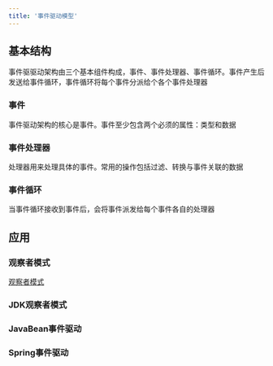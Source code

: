 ```yaml
---
title: '事件驱动模型'
---
```


## 基本结构

事件驱驱动架构由三个基本组件构成，事件、事件处理器、事件循环。事件产生后发送给事件循环，事件循环将每个事件分派给个各个事件处理器

### 事件

事件驱动架构的核心是事件。事件至少包含两个必须的属性：类型和数据

### 事件处理器

处理器用来处理具体的事件。常用的操作包括过滤、转换与事件关联的数据

### 事件循环

当事件循环接收到事件后，会将事件派发给每个事件各自的处理器

## 应用

### 观察者模式

[观察者模式](../../patterns/behavior/观察者模式.md)

### JDK观察者模式
### JavaBean事件驱动
### Spring事件驱动
